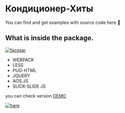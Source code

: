 # Кондиционер-Хиты

You can find and get examples with source code here 👀

## What is inside the package.

[![facesar](https://img.shields.io/badge/facesar-click%20here-blue?style=for-the-badge&logo=github)](https://facesar.github.io/)

- WEBPACK
- LESS
- PUG-HTML
- JQUERY
- AOS.JS
- SLICK-SLIDE JS

you can check version [DEMO](https://facesar.github.io/---/dist/)

[![here](https://img.shields.io/static/v1?label=&message=here&color=<COLOR>)](https://facesar.github.io/---/dist/)

